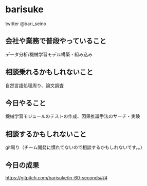 # barisuke
twitter @bari_seino
## 会社や業務で普段やっていること
データ分析/機械学習モデル構築・組み込み
## 相談乗れるかもしれないこと
自然言語処理周り、論文調査
## 今日やること
機械学習モジュールのテストの作成、因果推論手法のサーチ・実験
## 相談するかもしれないこと
git周り（チーム開発に慣れてないので相談するかもしれないです。。）
## 今日の成果
https://gitpitch.com/barisuke/in-60-seconds#/4
